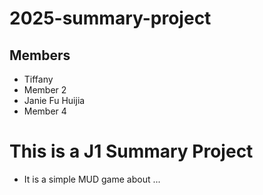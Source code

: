 # 2025-summary-project

## Members

- Tiffany
- Member 2
- Janie Fu Huijia
- Member 4

# This is a J1 Summary Project
- It is a simple MUD game about ...
